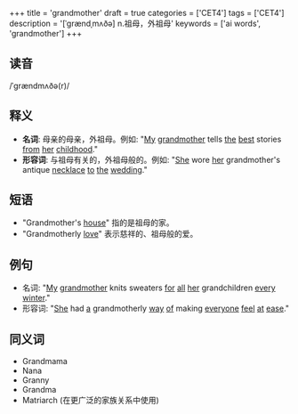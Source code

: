 +++
title = 'grandmother'
draft = true
categories = ['CET4']
tags = ['CET4']
description = '[ˈgrændˌmʌðə] n.祖母，外祖母'
keywords = ['ai words', 'grandmother']
+++

## 读音
/ˈɡrændmʌðə(r)/

## 释义
- **名词**: 母亲的母亲，外祖母。例如: "[My](/zh/post/my/) [grandmother](/zh/post/grandmother/) tells [the](/zh/post/the/) [best](/zh/post/best/) stories [from](/zh/post/from/) [her](/zh/post/her/) [childhood](/zh/post/childhood/)."
- **形容词**: 与祖母有关的，外祖母般的。例如: "[She](/zh/post/she/) wore [her](/zh/post/her/) grandmother's antique [necklace](/zh/post/necklace/) [to](/zh/post/to/) [the](/zh/post/the/) [wedding](/zh/post/wedding/)."

## 短语
- "Grandmother's [house](/zh/post/house/)" 指的是祖母的家。
- "Grandmotherly [love](/zh/post/love/)" 表示慈祥的、祖母般的爱。

## 例句
- 名词: "[My](/zh/post/my/) [grandmother](/zh/post/grandmother/) knits sweaters [for](/zh/post/for/) [all](/zh/post/all/) [her](/zh/post/her/) grandchildren [every](/zh/post/every/) [winter](/zh/post/winter/)."
- 形容词: "[She](/zh/post/she/) had [a](/zh/post/a/) grandmotherly [way](/zh/post/way/) [of](/zh/post/of/) making [everyone](/zh/post/everyone/) [feel](/zh/post/feel/) [at](/zh/post/at/) [ease](/zh/post/ease/)."

## 同义词
- Grandmama
- Nana
- Granny
- Grandma
- Matriarch (在更广泛的家族关系中使用)
